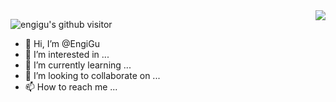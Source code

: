 
<img align="right" src="https://github-readme-stats.vercel.app/api?username=engigu&show_icons=true&theme=graywhite" />

![engigu's github visitor](https://profile-counter.glitch.me/engigu/count.svg)


- 👋 Hi, I’m @EngiGu
- 👀 I’m interested in ...
- 🌱 I’m currently learning ...
- 💞️ I’m looking to collaborate on ...
- 📫 How to reach me ...

<!---
EngiGu/EngiGu is a ✨ special ✨ repository because its `README.md` (this file) appears on your GitHub profile.
You can click the Preview link to take a look at your changes.
--->
